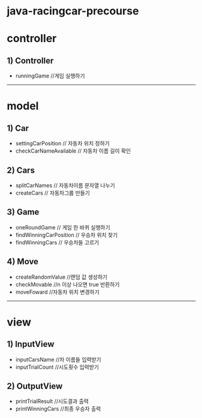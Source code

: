 # java-racingcar-precourse

# controller
## 1) Controller 
* runningGame //게임 실행하기
---
# model
## 1) Car
* settingCarPosition // 자동차 위치 정하기
* checkCarNameAvailable // 자동차 이름 길이 확인

## 2) Cars
* splitCarNames // 자동차이름 문자열 나누기
* createCars // 자동차그룹 만들기

## 3) Game
* oneRoundGame // 게임 한 바퀴 실행하기
* findWinningCarPosition // 우승차 위치 찾기
* findWinningCars // 우승차들 고르기

## 4) Move
* createRandomValue //랜덤 값 생성하기
* checkMovable //n 이상 나오면 true 반환하기
* moveFoward //자동차 위치 변경하기

---
# view
## 1)  InputView
* inputCarsName //차 이름들 입력받기
* inputTrialCount //시도횟수 입력받기
## 2) OutputView
* printTrialResult //시도결과 출력
* printWinningCars //최종 우승자 출력

